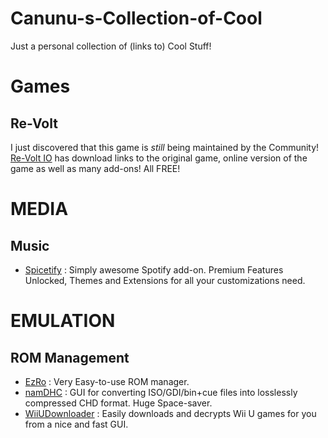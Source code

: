 # Canunu-s-Collection-of-Cool
Just a personal collection of (links to) Cool Stuff!

# Games
## Re-Volt
I just discovered that this game is *still* being maintained by the Community!
[Re-Volt IO](https://re-volt.io/) has download links to the original game, online version of the game as well as many add-ons! All FREE!

# MEDIA
## Music
- [Spicetify](https://github.com/spicetify) : Simply awesome Spotify add-on. Premium Features Unlocked, Themes and Extensions for all your customizations need.

# EMULATION
## ROM Management
- [EzRo](https://github.com/Mode8fx/EzRO-gui) : Very Easy-to-use ROM manager.
- [namDHC](https://github.com/umageddon/namDHC) : GUI for converting ISO/GDI/bin+cue files into losslessly compressed CHD format. Huge Space-saver.
- [WiiUDownloader](https://github.com/Xpl0itU/WiiUDownloader) : Easily downloads and decrypts Wii U games for you from a nice and fast GUI.
